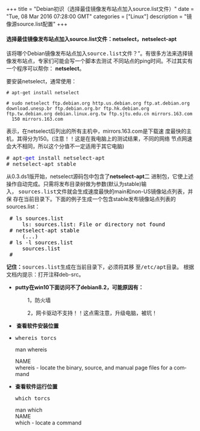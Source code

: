 +++ 
title = "Debian初识（选择最佳镜像发布站点加入source.list文件）" 
date = "Tue, 08 Mar 2016 07:28:00 GMT" 
categories = ["Linux"] 
description = "镜像源source.list配置" 
+++ 

#### 选择最佳镜像发布站点加入source.list文件：netselect，netselect-apt


该将哪个Debian镜像发布站点加入<samp>source.list</samp>文件？&rdquo;。有很多方法来选择镜像发布站点，专家们可能会写一个脚本去测试 不同站点的ping时间。不过其实有一个程序可以帮你：&nbsp;<strong>netselect</strong>。

要安装netselect，通常使用：

```
# apt-get install netselect

# sudo netselect ftp.debian.org http.us.debian.org ftp.at.debian.org download.unesp.br ftp.debian.org.br ftp.hk.debian.org ftp.tw.debian.org debian.linux.org.tw ftp.sjtu.edu.cn mirrors.163.com
  150 mirrors.163.com
```
<p>表示，在netselect后列出的所有主机中，mirrors.163.com是下载速 度最快的主机，其得分为150。(注意！！这是在我电脑上的测试结果，不同的网络 节点网速会大不相同，所以这个分值不一定适用于其它电脑)</p>
<div class="cnblogs_code">
<pre># apt-<span style="color: #0000ff;">get</span> install netselect-apt<br /># netselect-apt stable</pre>
</div>
<p>从0.3.ds1版开始，netselect源码包中包含了<strong>netselect-apt</strong>二 进制包，它使上述操作自动完成。只需将发布目录树做为参数(默认为stable)输入，&nbsp;<samp>sources.list</samp>文件就会生成速度最快的main和non-US镜像站点列表，并保 存在当前目录下。下面的例子生成一个包含stable发布镜像站点列表的sources.list：</p>
<div class="cnblogs_code">
<pre><span style="color: #000000;"> # ls sources.list
     ls: sources.list: File or directory not found
 # netselect</span>-<span style="color: #000000;">apt stable
     (...)
 # ls </span>-<span style="color: #000000;">l sources.list
     sources.list
 #</span></pre>
</div>
<p><strong>记住：</strong><samp>sources.list</samp>生成在当前目录下，必须将其移 至<samp>/etc/apt</samp>目录。 根据文档内提示：打开注释deb-src。</p>


<ul>
<li><strong>putty在win10下面访问不了debian8.2，可能原因有：</strong></li>
</ul>
<p>　　　　1，防火墙</p>
<p>　　　　2，网卡驱动不支持！！这点需注意，升级电脑，被坑！</p>
<ul>
<li><strong>&nbsp;查看软件安装位置</strong></li>
<li>
<div class="cnblogs_code">
<pre>whereis torcs</pre>
<p>man whereis</p>
<p>NAME<br />       whereis  -  locate the binary, source, and manual page files for a com‐<br />       mand</p>

</div>



</li>

</ul>
<ul>
<li><strong>查看软件运行位置</strong>
<div class="cnblogs_code">
<pre>which torcs  </pre>
<p>man which<br />NAME<br />       which - locate a command</p>

</div>


</li>

</ul>





